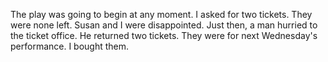 The play was going to begin at any moment. I asked for two tickets.
They were none left. Susan and I were disappointed. Just then, a man hurried to the
ticket office. He returned two tickets. They were for next Wednesday's performance.
I bought them.
